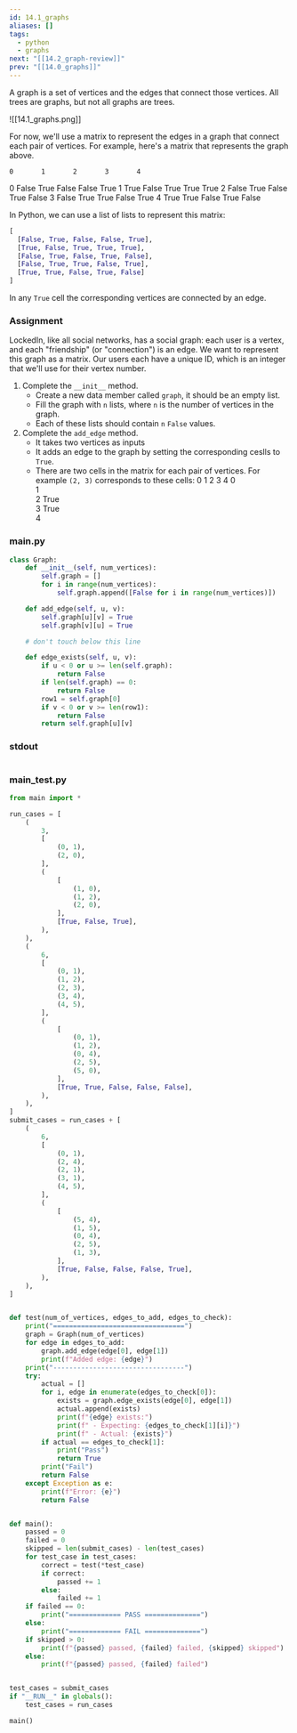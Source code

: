 ```yaml
---
id: 14.1_graphs
aliases: []
tags:
  - python
  - graphs
next: "[[14.2_graph-review]]"
prev: "[[14.0_graphs]]"
---
```

A graph is a set of vertices and the edges that connect those vertices. 
All trees are graphs, but not all graphs are trees.

![[14.1_graphs.png]]

For now, we'll use a matrix to represent the edges in a graph that connect each pair of vertices. For example, here's a matrix that represents the graph above.


    0	    1	    2	    3	    4
0	False	True	False	False	True
1	True	False	True	True	True
2	False	True	False	True	False
3	False	True	True	False	True
4	True	True	False	True	False

In Python, we can use a list of lists to represent this matrix:
```python
[
  [False, True, False, False, True],
  [True, False, True, True, True],
  [False, True, False, True, False],
  [False, True, True, False, True],
  [True, True, False, True, False]
]
```

In any `True` cell the corresponding vertices are connected by an edge.

### Assignment
LockedIn, like all social networks, has a social graph:
each user is a vertex, and each "friendship" (or "connection") is an edge. 
We want to represent this graph as a matrix. 
Our users each have a unique ID,
which is an integer that we'll use for their vertex number.
1. Complete the `__init__` method.
    - Create a new data member called `graph`, it should be an empty list.
    - Fill the graph with `n` lists, where `n` is the number of vertices in the graph.
    - Each of these lists should contain `n` `False` values.
2. Complete the `add_edge` method.
    - It takes two vertices as inputs
    - It adds an edge to the graph by setting the corresponding ceslls to `True`.
    - There are two cells in the matrix for each pair of vertices. For example `(2, 3)` corresponds to these cells:
	0	1	2	3	4
0					
1					
2				True	
3			True		
4					

### main.py
```python
class Graph:
    def __init__(self, num_vertices):
        self.graph = []
        for i in range(num_vertices):
            self.graph.append([False for i in range(num_vertices)])

    def add_edge(self, u, v):
        self.graph[u][v] = True
        self.graph[v][u] = True

    # don't touch below this line

    def edge_exists(self, u, v):
        if u < 0 or u >= len(self.graph):
            return False
        if len(self.graph) == 0:
            return False
        row1 = self.graph[0]
        if v < 0 or v >= len(row1):
            return False
        return self.graph[u][v]
```

### stdout

``` python

```

### main_test.py

``` python
from main import *

run_cases = [
    (
        3,
        [
            (0, 1),
            (2, 0),
        ],
        (
            [
                (1, 0),
                (1, 2),
                (2, 0),
            ],
            [True, False, True],
        ),
    ),
    (
        6,
        [
            (0, 1),
            (1, 2),
            (2, 3),
            (3, 4),
            (4, 5),
        ],
        (
            [
                (0, 1),
                (1, 2),
                (0, 4),
                (2, 5),
                (5, 0),
            ],
            [True, True, False, False, False],
        ),
    ),
]
submit_cases = run_cases + [
    (
        6,
        [
            (0, 1),
            (2, 4),
            (2, 1),
            (3, 1),
            (4, 5),
        ],
        (
            [
                (5, 4),
                (1, 5),
                (0, 4),
                (2, 5),
                (1, 3),
            ],
            [True, False, False, False, True],
        ),
    ),
]


def test(num_of_vertices, edges_to_add, edges_to_check):
    print("=================================")
    graph = Graph(num_of_vertices)
    for edge in edges_to_add:
        graph.add_edge(edge[0], edge[1])
        print(f"Added edge: {edge}")
    print("---------------------------------")
    try:
        actual = []
        for i, edge in enumerate(edges_to_check[0]):
            exists = graph.edge_exists(edge[0], edge[1])
            actual.append(exists)
            print(f"{edge} exists:")
            print(f" - Expecting: {edges_to_check[1][i]}")
            print(f" - Actual: {exists}")
        if actual == edges_to_check[1]:
            print("Pass")
            return True
        print("Fail")
        return False
    except Exception as e:
        print(f"Error: {e}")
        return False


def main():
    passed = 0
    failed = 0
    skipped = len(submit_cases) - len(test_cases)
    for test_case in test_cases:
        correct = test(*test_case)
        if correct:
            passed += 1
        else:
            failed += 1
    if failed == 0:
        print("============= PASS ==============")
    else:
        print("============= FAIL ==============")
    if skipped > 0:
        print(f"{passed} passed, {failed} failed, {skipped} skipped")
    else:
        print(f"{passed} passed, {failed} failed")


test_cases = submit_cases
if "__RUN__" in globals():
    test_cases = run_cases

main()
```
